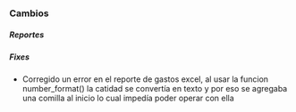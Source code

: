 <h3>Cambios</h3>
<h5>Reportes</h5>
<ul>
</ul>

<h5>Fixes</h5>
<ul>
    <li>Corregido un error en el reporte de gastos excel, al usar la funcion number_format() la catidad se convertía en texto y por eso se agregaba una comilla al inicio lo cual impedía poder operar con ella</li>
</ul>